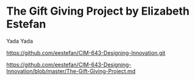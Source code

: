 # The Gift Giving Project by Elizabeth Estefan

Yada Yada




https://github.com/eestefan/CIM-643-Designing-Innovation.git

https://github.com/eestefan/CIM-643-Designing-Innovation/blob/master/The-Gift-Giving-Project.md

